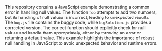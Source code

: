 This repository contains a JavaScript example demonstrating a common error in handling null values. The function `foo` attempts to add two numbers, but its handling of null values is incorrect, leading to unexpected results. The `bug.js` file contains the buggy code, while `bugSolution.js` provides a corrected version. The correct function should explicitly check for null values and handle them appropriately, either by throwing an error or returning a default value. This example highlights the importance of robust null handling in JavaScript to avoid unexpected behavior and runtime errors.